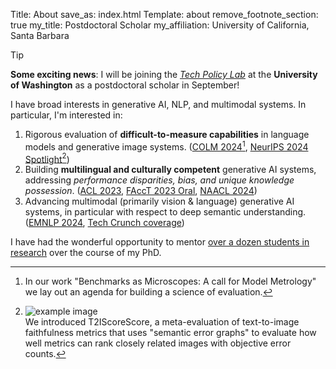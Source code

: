 Title: About
save_as: index.html
Template: about
remove_footnote_section: true
my_title: Postdoctoral Scholar
my_affiliation: University of California, Santa Barbara

> [!TIP]
> **Some exciting news**: I will be joining the [*Tech Policy Lab*](https://techpolicylab.uw.edu/) at the **University of Washington** as a postdoctoral scholar in September!

I have broad interests in generative AI, NLP, and multimodal systems. In particular, I'm interested in:

1. Rigorous evaluation of **difficult-to-measure capabilities** in language models and generative image systems. ([COLM 2024](https://arxiv.org/abs/2407.16711)[^1], [NeurIPS 2024 Spotlight](https://arxiv.org/abs/2404.04251)[^2])
2. Building **multilingual and culturally competent** generative AI systems, addressing *performance disparities, bias, and unique knowledge possession*. ([ACL 2023](https://aclanthology.org/2023.acl-long.266/), [FAccT 2023 Oral](https://www.youtube.com/watch?v=tBYJFLaM71U), [NAACL 2024](https://aclanthology.org/2024.naacl-short.48/))
3. Advancing multimodal (primarily vision & language) generative AI systems, in particular with respect to deep semantic understanding. ([EMNLP 2024](https://aclanthology.org/2024.findings-emnlp.312/), [Tech Crunch coverage](https://techcrunch.com/2024/06/29/geminis-data-analyzing-abilities-arent-as-good-as-google-claims/))

[^1]: In our work "Benchmarks as Microscopes: A call for Model Metrology" we lay out an agenda for building a science of evaluation.
[^2]: ![example image](https://t2iscorescore.github.io/static/images/ts2teaser.svg)<br>We introduced T2IScoreScore, a meta-evaluation of text-to-image faithfulness metrics that uses "semantic error graphs" to evaluate how well metrics can rank closely related images with objective error counts.

I have had the wonderful opportunity to mentor [over a dozen students in research](./mentorship/) over the course of my PhD.